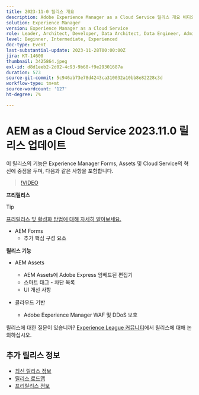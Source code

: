 ```yaml
---
title: 2023-11-0 릴리스 개요
description: Adobe Experience Manager as a Cloud Service 릴리스 개요 비디오 2023.11.0, 이 릴리스의 기능은 Experience Manager Forms, Assets 및 Cloud Service에 중점을 둡니다
solution: Experience Manager
version: Experience Manager as a Cloud Service
role: Leader, Architect, Developer, Data Architect, Data Engineer, Admin, User
level: Beginner, Intermediate, Experienced
doc-type: Event
last-substantial-update: 2023-11-28T00:00:00Z
jira: KT-14600
thumbnail: 3425864.jpeg
exl-id: d8d1eeb2-2d02-4c93-9b68-f9e29301687a
duration: 573
source-git-commit: 5c946ab73e78d4243ca310032a10bb8e82228c3d
workflow-type: tm+mt
source-wordcount: '127'
ht-degree: 7%

---
```


# AEM as a Cloud Service 2023.11.0 릴리스 업데이트

이 릴리스의 기능은 Experience Manager Forms, Assets 및 Cloud Service의 혁신에 중점을 두며, 다음과 같은 사항을 포함합니다.

>[!VIDEO](https://video.tv.adobe.com/v/3425864/?learn=on)

**프리릴리스**

>[!TIP]
>
>[프리릴리스 및 활성화 방법에 대해 자세히 알아보세요.](https://experienceleague.adobe.com/docs/experience-manager-cloud-service/content/release-notes/prerelease.html)

* AEM Forms
   * 추가 핵심 구성 요소

**릴리스 기능**

* AEM Assets
   * AEM Assets에 Adobe Express 임베드된 편집기
   * 스마트 태그 - 차단 목록
   * UI 개선 사항

* 클라우드 기반
   * Adobe Experience Manager WAF 및 DDoS 보호

릴리스에 대한 질문이 있습니까?  [Experience League 커뮤니티](https://adobe.ly/3uBHk1D)에서 릴리스에 대해 논의하십시오.

## 추가 릴리스 정보

* [최신 릴리스 정보](https://experienceleague.adobe.com/docs/experience-manager-cloud-service/content/release-notes/home.html?lang=ko-KR)
* [릴리스 로드맵](https://experienceleague.adobe.com/docs/experience-manager-release-information/aem-release-updates/update-releases-roadmap.html)
* [프리릴리스 정보](https://experienceleague.adobe.com/docs/experience-manager-cloud-service/content/release-notes/prerelease.html)
